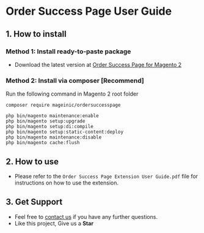 # Order Success Page User Guide

## 1. How to install

### Method 1: Install ready-to-paste package

- Download the latest version at [Order Success Page for Magento 2](https://www.mageinic.com/order-success-page.html)

### Method 2: Install via composer [Recommend]

Run the following command in Magento 2 root folder

```
composer require mageinic/ordersuccesspage

php bin/magento maintenance:enable
php bin/magento setup:upgrade
php bin/magento setup:di:compile
php bin/magento setup:static-content:deploy
php bin/magento maintenance:disable
php bin/magento cache:flush
```

## 2. How to use

- Please refer to the `Order Success Page Extension User Guide.pdf` file for instructions on how to use the extension.

## 3. Get Support

- Feel free to [contact us](https://www.mageinic.com/contact.html) if you have any further questions.
- Like this project, Give us a **Star**
